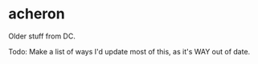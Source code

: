 # acheron
Older stuff from DC.

Todo: Make a list of ways I'd update most of this, as it's WAY out of date.
